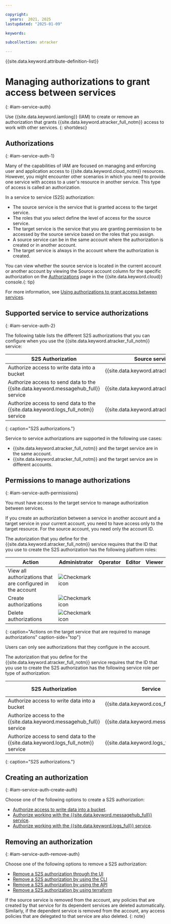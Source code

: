 ```yaml
---

copyright:
  years:  2021, 2025
lastupdated: "2025-01-09"

keywords:

subcollection: atracker

---
```


{{site.data.keyword.attribute-definition-list}}

# Managing authorizations to grant access between services
{: #iam-service-auth}

Use {{site.data.keyword.iamlong}} (IAM) to create or remove an authorization that grants {{site.data.keyword.atracker_full_notm}} access to work with other services.
{: shortdesc}


## Authorizations
{: #iam-service-auth-1}

Many of the capabilities of IAM are focused on managing and enforcing user and application access to {{site.data.keyword.cloud_notm}} resources. However, you might encounter other scenarios in which you need to provide one service with access to a user's resource in another service. This type of access is called an authorization.

In a service to service (S2S) authorization:
- The source service is the service that is granted access to the target service.
- The roles that you select define the level of access for the source service.
- The target service is the service that you are granting permission to be accessed by the source service based on the roles that you assign.
- A source service can be in the same account where the authorization is created or in another account.
- The target service is always in the account where the authorization is created.

You can view whether the source service is located in the current account or another account by viewing the Source account column for the specific authorization on the [Authorizations](/iam/authorizations) page in the {{site.data.keyword.cloud}} console.{: tip}


For more information, see [Using authorizations to grant access between services](/docs/account?topic=account-serviceauth).


## Supported service to service authorizations
{: #iam-service-auth-2}

The following table lists the different S2S authorizations that you can configure when you use the {{site.data.keyword.atracker_full_notm}} service:

| S2S Authorization | Source service | Target service |
|-------------------|----------------|----------------|
| Authorize access to write data into a bucket | {{site.data.keyword.atracker_full_notm}} | {{site.data.keyword.cos_full_notm}} |
| Authorize access to send data to the {{site.data.keyword.messagehub_full}} service | {{site.data.keyword.atracker_full_notm}} | {{site.data.keyword.messagehub_full}} |
| Authorize access to send data to the {{site.data.keyword.logs_full_notm}} service | {{site.data.keyword.atracker_full_notm}} | {{site.data.keyword.logs_full_notm}} |
{: caption="S2S authorizations."}

Service to service authorizations are supported in the following use cases:
- {{site.data.keyword.atracker_full_notm}} and the target service are in the same account.
- {{site.data.keyword.atracker_full_notm}} and the target service are in different accounts.


## Permissions to manage authorizations
{: #iam-service-auth-permissions}

You must have access to the target service to manage authorization between services.

If you create an authorization between a service in another account and a target service in your current account, you need to have access only to the target resource. For the source account, you need only the account ID. 

The autorization that you define for the {{site.data.keyword.atracker_full_notm}} service requires that the ID that you use to create the S2S authorization has the following platform roles:

| Action              | Administrator | Operator | Editor | Viewer |
|---------------------|---------------|----------|--------|--------|
| View all authorizations that are configured in the account | ![Checkmark icon](../../icons/checkmark-icon.svg "checkmark") | | | |
| Create authorizations | ![Checkmark icon](../../icons/checkmark-icon.svg "checkmark") | | | |
| Delete authorizations | ![Checkmark icon](../../icons/checkmark-icon.svg "checkmark") | | | |
{: caption="Actions on the target service that are required to manage authorizations" caption-side="top"}

Users can only see authorizations that they configure in the account.

The autorization that you define for the {{site.data.keyword.atracker_full_notm}} service requires that the ID that you use to create the S2S authorization has the following service role per type of authorization:

| S2S Authorization | Service  |Service role |
|-------------------|----------|-------------|
| Authorize access to write data into a bucket | {{site.data.keyword.cos_full_notm}} | Object Writer |
| Authorize access to the {{site.data.keyword.messagehub_full}} service | {{site.data.keyword.messagehub_full}} | Writer |
| Authorize access to send data to the {{site.data.keyword.logs_full_notm}} service | {{site.data.keyword.logs_full}} | Sender |
{: caption="S2S authorizations."}


## Creating an authorization
{: #iam-service-auth-create-auth}


Choose one of the following options to create a S2S authorization:

- [Authorize access to write data into a bucket](/docs/atracker?topic=atracker-iam-service-auth-cos).
- [Authorize working with the {{site.data.keyword.messagehub_full}} service](/docs/atracker?topic=atracker-iam-service-auth-es).
- [Authorize working with the {{site.data.keyword.logs_full}} service](/docs/atracker?topic=atracker-iam-service-auth-logs).



## Removing an authorization
{: #iam-service-auth-remove-auth}


Choose one of the following options to remove a S2S authorization:
- [Remove a S2S authorization through the UI](/docs/cloud-logs?topic=cloud-logs-iam-service-auth-remove-auth&interface=ui)
- [Remove a S2S authorization by using the CLI](/docs/cloud-logs?topic=cloud-logs-iam-service-auth-remove-auth&interface=cli)
- [Remove a S2S authorization by using the API](/docs/cloud-logs?topic=cloud-logs-iam-service-auth-remove-auth&interface=api)
- [Remove a S2S authorization by using terraform](/docs/cloud-logs?topic=cloud-logs-iam-service-auth-remove-auth&interface=terraform)


If the source service is removed from the account, any policies that are created by that service for its dependent services are deleted automatically. Similarly, if the dependent service is removed from the account, any access policies that are delegated to that service are also deleted.
{: note}
